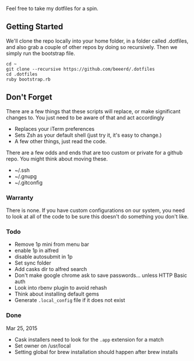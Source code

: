 Feel free to take my dotfiles for a spin.

## Getting Started
We'll clone the repo locally into your home folder, in a folder called .dotfiles, and also grab a couple of other repos by doing so recursively. Then we simply run the bootstrap file.

```
cd ~
git clone --recursive https://github.com/beeerd/.dotfiles
cd .dotfiles
ruby bootstrap.rb
```

## Don't Forget
There are a few things that these scripts will replace, or make significant changes to. You just need to be aware of that and act accordingly

- Replaces your iTerm preferences
- Sets Zsh as your default shell (just try it, it's easy to change.)
- A few other things, just read the code.

There are a few odds and ends that are too custom or private for a github repo. You might think about moving these.

- ~/.ssh
- ~/.gnupg
- ~/.gitconfig

### Warranty

There is none. If you have custom configurations on our system, you need to look at all of the code to be sure this doesn't do something you don't like.


### Todo
- Remove 1p mini from menu bar
- enable 1p in alfred
- disable autosubmit in 1p
- Set sync folder
- Add casks dir to alfred search
- Don't make google chrome ask to save passwords... unless HTTP Basic auth
- Look into rbenv plugin to avoid rehash
- Think about installing default gems
- Generate `.local_config` file if it does not exist

### Done
Mar 25, 2015
- Cask installers need to look for the `.app` extension for a match
- Set owner on /usr/local
- Setting global for brew installation should happen after brew installs

